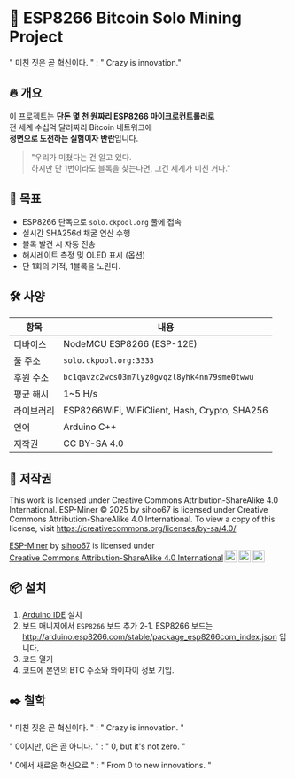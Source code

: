 # 🚀 ESP8266 Bitcoin Solo Mining Project  
" 미친 짓은 곧 혁신이다. " : " Crazy is innovation."

## 🔥 개요

이 프로젝트는 **단돈 몇 천 원짜리 ESP8266 마이크로컨트롤러로**  
전 세계 수십억 달러짜리 Bitcoin 네트워크에  
**정면으로 도전하는 실험이자 반란**입니다.

> "우리가 미쳤다는 건 알고 있다.  
> 하지만 단 1번이라도 블록을 찾는다면, 그건 세계가 미친 거다."

## 🎯 목표

- ESP8266 단독으로 `solo.ckpool.org` 풀에 접속
- 실시간 SHA256d 채굴 연산 수행
- 블록 발견 시 자동 전송
- 해시레이트 측정 및 OLED 표시 (옵션)
- 단 1회의 기적, 1블록을 노린다.

## 🛠️ 사양

| 항목         | 내용 |
|--------------|------|
| 디바이스     | NodeMCU ESP8266 (ESP-12E) |
| 풀 주소      | `solo.ckpool.org:3333` |
| 후원 주소    | `bc1qavzc2wcs03m7lyz0gvqzl8yhk4nn79sme0twwu` |
| 평균 해시    | 1~5 H/s |
| 라이브러리   | ESP8266WiFi, WiFiClient, Hash, Crypto, SHA256 |
| 언어         | Arduino C++ |
| 저작권       | CC BY-SA 4.0 |

## 📨 저작권
This work is licensed under Creative Commons Attribution-ShareAlike 4.0 International.
ESP-Miner © 2025 by sihoo67 is licensed under Creative Commons Attribution-ShareAlike 4.0 International. To view a copy of this license, visit https://creativecommons.org/licenses/by-sa/4.0/
<p xmlns:cc="http://creativecommons.org/ns#" xmlns:dct="http://purl.org/dc/terms/"><a property="dct:title" rel="cc:attributionURL" href="https://github.com/sihoo67/ESP-Miner">ESP-Miner</a> by <a rel="cc:attributionURL dct:creator" property="cc:attributionName" href="https://github.com/sihoo67">sihoo67</a> is licensed under <a href="https://creativecommons.org/licenses/by-sa/4.0/?ref=chooser-v1" target="_blank" rel="license noopener noreferrer" style="display:inline-block;">Creative Commons Attribution-ShareAlike 4.0 International<img style="height:22px!important;margin-left:3px;vertical-align:text-bottom;" src="https://mirrors.creativecommons.org/presskit/icons/cc.svg?ref=chooser-v1" alt=""><img style="height:22px!important;margin-left:3px;vertical-align:text-bottom;" src="https://mirrors.creativecommons.org/presskit/icons/by.svg?ref=chooser-v1" alt=""><img style="height:22px!important;margin-left:3px;vertical-align:text-bottom;" src="https://mirrors.creativecommons.org/presskit/icons/sa.svg?ref=chooser-v1" alt=""></a></p>

## 📦 설치

1. [Arduino IDE](https://www.arduino.cc/en/software) 설치
2. 보드 매니저에서 `ESP8266` 보드 추가
2-1. ESP8266 보드는 http://arduino.esp8266.com/stable/package_esp8266com_index.json 입니다.
3. 코드 열기
4. 코드에 본인의 BTC 주소와 와이파이 정보 기입.

## ✒️ 철학

" 미친 짓은 곧 혁신이다. " : " Crazy is innovation. "

" 0이지만, 0은 곧 아니다. " : " 0, but it's not zero. "

" 0에서 새로운 혁신으로 " : " From 0 to new innovations. "
